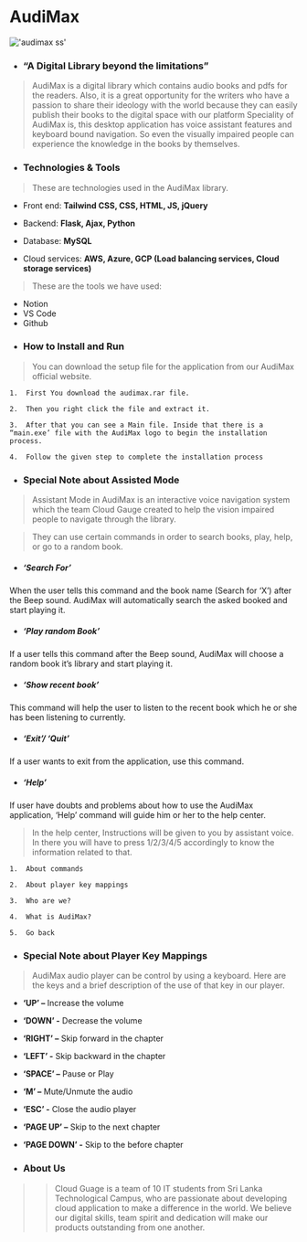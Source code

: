# AudiMax
!['audimax ss'](https://github.com/Nuyun-Kalamullage/AudiMax-Desktop-Application/blob/master/res/images/cover-img.png)

* <h3>“A Digital Library beyond the limitations”</h3>

> AudiMax is a digital library which contains audio books and pdfs for the readers. Also, it is a great opportunity for the writers who have a passion to share their ideology with the world because they can easily publish their books to the digital space with our platform Speciality of AudiMax is, this desktop application has voice assistant features and keyboard bound navigation. So even the visually impaired people can experience the knowledge in the books by themselves.

- <h3>Technologies & Tools</h3>

> These are technologies used in the AudiMax library.

 + Front end: __Tailwind CSS, CSS, HTML, JS, jQuery__ 

 + Backend: __Flask, Ajax, Python__

 + Database: __MySQL__
 
 + Cloud services: __AWS, Azure, GCP (Load balancing services, Cloud storage services)__
 
> These are the tools we have used:
 + Notion
 + VS Code
 + Github

- <h3>How to Install and Run</h3>

> You can download the setup file for the application from our AudiMax official website.

    1.	First You download the audimax.rar file.
	
    2.	Then you right click the file and extract it.
	
    3.	After that you can see a Main file. Inside that there is a “main.exe’ file with the AudiMax logo to begin the installation process.

    4.	Follow the given step to complete the installation process

- <h3>Special Note about Assisted Mode</h3>
 
>Assistant Mode in AudiMax is an interactive voice navigation system which the team Cloud Gauge created to help the vision impaired people to navigate through the library.

>They can use certain commands in order to search books, play, help, or go to a random book.

-	<h5>‘Search For’</h5>

  When the user tells this command and the book name (Search for ‘X’) after the Beep sound. AudiMax will automatically search the asked booked and start playing it.

-	<h5>‘Play random Book’</h5>

  If a user tells this command after the Beep sound, AudiMax will choose a random book it’s library and start playing it. 

-	<h5>‘Show recent book’</h5>

  This command will help the user to listen to the recent book which he or she has been listening to currently.

-	<h5>‘Exit’/ ‘Quit’</h5>

  If a user wants to exit from the application, use this command.

-	<h5>‘Help’</h5>

  If user have doubts and problems about how to use the AudiMax application, ‘Help’ command will guide him or her to the help center.

> In the help center, Instructions will be given to you by assistant voice. In there you will have to press 1/2/3/4/5 accordingly to know the information related to that.

    1.	About commands
	
    2.	About player key mappings

    3.	Who are we?

    4.	What is AudiMax?

    5.	Go back
    
- <h3>Special Note about Player Key Mappings</h3>
  
> AudiMax audio player can be control by using a keyboard. Here are the keys and a brief description of the use of that key in our player.

-	__‘UP’ –__ Increase the volume
-	__‘DOWN’ -__ Decrease the volume
-	__‘RIGHT’ –__ Skip forward in the chapter
-	__‘LEFT’ -__ Skip backward in the chapter
-	__‘SPACE’ –__ Pause or Play
-	__‘M’ –__ Mute/Unmute the audio
-	__‘ESC’ -__ Close the audio player
-	__‘PAGE UP’ –__ Skip to the next chapter
-	__‘PAGE DOWN’ -__ Skip to the before chapter

- <h3>About Us</h3>

>> Cloud Guage is a team of 10 IT students from Sri Lanka Technological Campus, who are passionate about developing cloud application to make a difference in the world. We believe our digital skills, team spirit and dedication will make our products outstanding from one another. 









